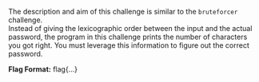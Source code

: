 The description and aim of this challenge is similar to the `bruteforcer` challenge. <br>
Instead of giving the lexicographic order between the input and the actual password, 
the program in this challenge prints the number of characters you got right. 
You must leverage this information to figure out the correct password.

**Flag Format:** flag{...}
